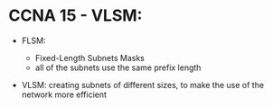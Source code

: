 # CCNA 15 - VLSM:

- FLSM:
  - Fixed-Length Subnets Masks
  - all of the subnets use the same prefix length

- VLSM: creating subnets of different sizes, to make the use of the network more efficient

<!-- TODO IMG -->
